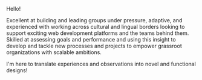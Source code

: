 Hello!

Excellent at building and leading groups under pressure, adaptive, and experienced with working across cultural and lingual borders looking to support exciting web development platforms and the teams behind them. Skilled at assessing goals and performance and using this insight to develop and tackle new processes and projects to empower grassroot organizations with scalable ambitions.

I'm here to translate experiences and observations into novel and functional designs!
